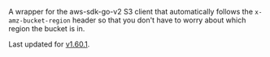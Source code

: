A wrapper for the aws-sdk-go-v2 S3 client that automatically follows the `x-amz-bucket-region` header so that you don't have to worry about which region the bucket is in.

Last updated for [v1.60.1](https://pkg.go.dev/mod/github.com/aws/aws-sdk-go-v2/service/s3@v1.60.1).
